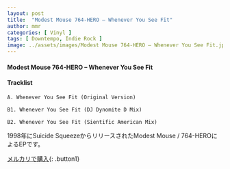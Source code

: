 ```yaml
---
layout: post
title:  "Modest Mouse 764-HERO – Whenever You See Fit"
author: mmr
categories: [ Vinyl ]
tags: [ Downtempo, Indie Rock ]
image: ../assets/images/Modest Mouse 764-HERO – Whenever You See Fit.jpg
---
```


#### Modest Mouse 764-HERO – Whenever You See Fit

#### Tracklist
```md
A. Whenever You See Fit (Original Version)

B1. Whenever You See Fit (DJ Dynomite D Mix)

B2. Whenever You See Fit (Sientific American Mix)
```

1998年にSuicide SqueezeからリリースされたModest Mouse / 764-HEROによるEPです。


[メルカリで購入](https://jp.mercari.com/item/m99852743815){: .button1}


